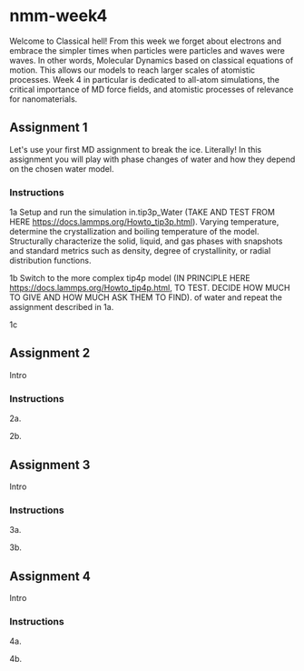 # nmm-week4

Welcome to Classical hell! From this week we forget about electrons and embrace the simpler times when particles were particles and waves were waves. In other words, Molecular Dynamics based on classical equations of motion. This allows our models to reach larger scales of atomistic processes. Week 4 in particular is dedicated to all-atom simulations, the critical importance of MD force fields, and atomistic processes of relevance for nanomaterials.

## Assignment 1

Let's use your first MD assignment to break the ice. Literally! In this assignment you will play with phase changes of water and how they depend on the chosen water model.

### Instructions

1a Setup and run the simulation in.tip3p_Water (TAKE AND TEST FROM HERE https://docs.lammps.org/Howto_tip3p.html). Varying temperature, determine 
the crystallization and boiling temperature of the model. Structurally characterize the solid, liquid, and gas phases with snapshots and standard metrics such as density, degree of crystallinity, or radial distribution functions.

1b Switch to the more complex tip4p model (IN PRINCIPLE HERE https://docs.lammps.org/Howto_tip4p.html, TO TEST. DECIDE HOW MUCH TO GIVE AND HOW MUCH ASK THEM TO FIND). of water and repeat the assignment described in 1a.

1c 

## Assignment 2

Intro

### Instructions

2a. 

2b. 

## Assignment 3

Intro

### Instructions

3a. 

3b. 

## Assignment 4

Intro

### Instructions

4a. 

4b. 
